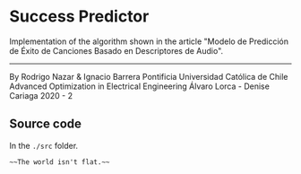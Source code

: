 # Success Predictor

Implementation of the algorithm shown in the article "Modelo de Predicción de Éxito de Canciones Basado en Descriptores de Audio".

---
By Rodrigo Nazar & Ignacio Barrera
Pontificia Universidad Católica de Chile
Advanced Optimization in Electrical Engineering
Álvaro Lorca - Denise Cariaga
2020 - 2

## Source code

In the `./src` folder.

	~~The world isn't flat.~~


